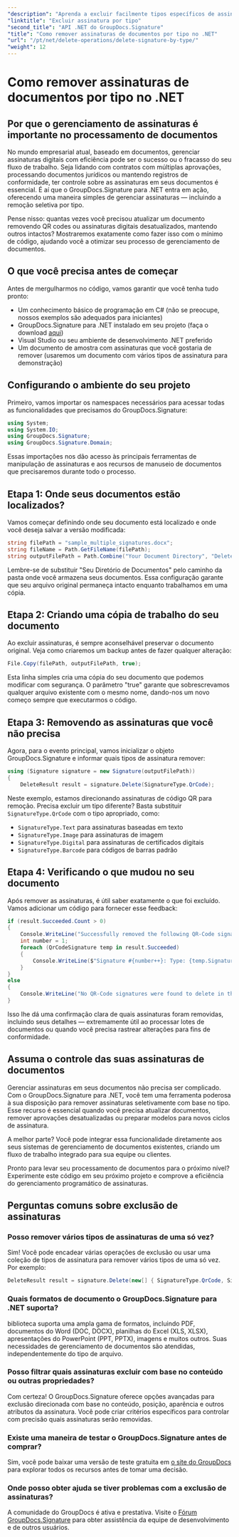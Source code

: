 ```yaml
---
"description": "Aprenda a excluir facilmente tipos específicos de assinatura de documentos usando o GroupDocs.Signature para .NET. Domine o gerenciamento de assinaturas em poucos minutos!"
"linktitle": "Excluir assinatura por tipo"
"second_title": "API .NET do GroupDocs.Signature"
"title": "Como remover assinaturas de documentos por tipo no .NET"
"url": "/pt/net/delete-operations/delete-signature-by-type/"
"weight": 12
---
```


# Como remover assinaturas de documentos por tipo no .NET

## Por que o gerenciamento de assinaturas é importante no processamento de documentos

No mundo empresarial atual, baseado em documentos, gerenciar assinaturas digitais com eficiência pode ser o sucesso ou o fracasso do seu fluxo de trabalho. Seja lidando com contratos com múltiplas aprovações, processando documentos jurídicos ou mantendo registros de conformidade, ter controle sobre as assinaturas em seus documentos é essencial. É aí que o GroupDocs.Signature para .NET entra em ação, oferecendo uma maneira simples de gerenciar assinaturas — incluindo a remoção seletiva por tipo.

Pense nisso: quantas vezes você precisou atualizar um documento removendo QR codes ou assinaturas digitais desatualizados, mantendo outros intactos? Mostraremos exatamente como fazer isso com o mínimo de código, ajudando você a otimizar seu processo de gerenciamento de documentos.

## O que você precisa antes de começar

Antes de mergulharmos no código, vamos garantir que você tenha tudo pronto:

- Um conhecimento básico de programação em C# (não se preocupe, nossos exemplos são adequados para iniciantes)
- GroupDocs.Signature para .NET instalado em seu projeto (faça o download [aqui](https://releases.groupdocs.com/signature/net/))
- Visual Studio ou seu ambiente de desenvolvimento .NET preferido
- Um documento de amostra com assinaturas que você gostaria de remover (usaremos um documento com vários tipos de assinatura para demonstração)

## Configurando o ambiente do seu projeto

Primeiro, vamos importar os namespaces necessários para acessar todas as funcionalidades que precisamos do GroupDocs.Signature:

```csharp
using System;
using System.IO;
using GroupDocs.Signature;
using GroupDocs.Signature.Domain;
```

Essas importações nos dão acesso às principais ferramentas de manipulação de assinaturas e aos recursos de manuseio de documentos que precisaremos durante todo o processo.

## Etapa 1: Onde seus documentos estão localizados?

Vamos começar definindo onde seu documento está localizado e onde você deseja salvar a versão modificada:

```csharp
string filePath = "sample_multiple_signatures.docx";
string fileName = Path.GetFileName(filePath);
string outputFilePath = Path.Combine("Your Document Directory", "DeleteBySignatureType", fileName);
```

Lembre-se de substituir "Seu Diretório de Documentos" pelo caminho da pasta onde você armazena seus documentos. Essa configuração garante que seu arquivo original permaneça intacto enquanto trabalhamos em uma cópia.

## Etapa 2: Criando uma cópia de trabalho do seu documento

Ao excluir assinaturas, é sempre aconselhável preservar o documento original. Veja como criaremos um backup antes de fazer qualquer alteração:

```csharp
File.Copy(filePath, outputFilePath, true);
```

Esta linha simples cria uma cópia do seu documento que podemos modificar com segurança. O parâmetro "true" garante que sobrescrevamos qualquer arquivo existente com o mesmo nome, dando-nos um novo começo sempre que executarmos o código.

## Etapa 3: Removendo as assinaturas que você não precisa

Agora, para o evento principal, vamos inicializar o objeto GroupDocs.Signature e informar quais tipos de assinatura remover:

```csharp
using (Signature signature = new Signature(outputFilePath))
{
    DeleteResult result = signature.Delete(SignatureType.QrCode);
```

Neste exemplo, estamos direcionando assinaturas de código QR para remoção. Precisa excluir um tipo diferente? Basta substituir `SignatureType.QrCode` com o tipo apropriado, como:
- `SignatureType.Text` para assinaturas baseadas em texto
- `SignatureType.Image` para assinaturas de imagem
- `SignatureType.Digital` para assinaturas de certificados digitais
- `SignatureType.Barcode` para códigos de barras padrão

## Etapa 4: Verificando o que mudou no seu documento

Após remover as assinaturas, é útil saber exatamente o que foi excluído. Vamos adicionar um código para fornecer esse feedback:

```csharp
if (result.Succeeded.Count > 0)
{
    Console.WriteLine("Successfully removed the following QR-Code signatures:");
    int number = 1;
    foreach (QrCodeSignature temp in result.Succeeded)
    {
        Console.WriteLine($"Signature #{number++}: Type: {temp.SignatureType} Id:{temp.SignatureId}, Text: {temp.Text}");
    }
}
else
{
    Console.WriteLine("No QR-Code signatures were found to delete in this document.");
}
```

Isso lhe dá uma confirmação clara de quais assinaturas foram removidas, incluindo seus detalhes — extremamente útil ao processar lotes de documentos ou quando você precisa rastrear alterações para fins de conformidade.

## Assuma o controle das suas assinaturas de documentos

Gerenciar assinaturas em seus documentos não precisa ser complicado. Com o GroupDocs.Signature para .NET, você tem uma ferramenta poderosa à sua disposição para remover assinaturas seletivamente com base no tipo. Esse recurso é essencial quando você precisa atualizar documentos, remover aprovações desatualizadas ou preparar modelos para novos ciclos de assinatura.

A melhor parte? Você pode integrar essa funcionalidade diretamente aos seus sistemas de gerenciamento de documentos existentes, criando um fluxo de trabalho integrado para sua equipe ou clientes.

Pronto para levar seu processamento de documentos para o próximo nível? Experimente este código em seu próximo projeto e comprove a eficiência do gerenciamento programático de assinaturas.

## Perguntas comuns sobre exclusão de assinaturas

### Posso remover vários tipos de assinaturas de uma só vez?
Sim! Você pode encadear várias operações de exclusão ou usar uma coleção de tipos de assinatura para remover vários tipos de uma só vez. Por exemplo:
```csharp
DeleteResult result = signature.Delete(new[] { SignatureType.QrCode, SignatureType.Barcode });
```

### Quais formatos de documento o GroupDocs.Signature para .NET suporta?
biblioteca suporta uma ampla gama de formatos, incluindo PDF, documentos do Word (DOC, DOCX), planilhas do Excel (XLS, XLSX), apresentações do PowerPoint (PPT, PPTX), imagens e muitos outros. Suas necessidades de gerenciamento de documentos são atendidas, independentemente do tipo de arquivo.

### Posso filtrar quais assinaturas excluir com base no conteúdo ou outras propriedades?
Com certeza! O GroupDocs.Signature oferece opções avançadas para exclusão direcionada com base no conteúdo, posição, aparência e outros atributos da assinatura. Você pode criar critérios específicos para controlar com precisão quais assinaturas serão removidas.

### Existe uma maneira de testar o GroupDocs.Signature antes de comprar?
Sim, você pode baixar uma versão de teste gratuita em [o site do GroupDocs](https://releases.groupdocs.com/) para explorar todos os recursos antes de tomar uma decisão.

### Onde posso obter ajuda se tiver problemas com a exclusão de assinaturas?
A comunidade do GroupDocs é ativa e prestativa. Visite o [Fórum GroupDocs.Signature](https://forum.groupdocs.com/c/signature/13) para obter assistência da equipe de desenvolvimento e de outros usuários.